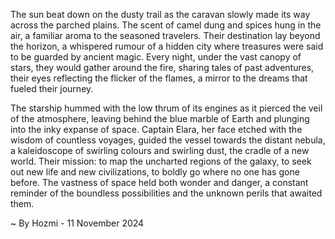 
The sun beat down on the dusty trail as the caravan slowly made its way across the parched plains. The scent of camel dung and spices hung in the air, a familiar aroma to the seasoned travelers. Their destination lay beyond the horizon, a whispered rumour of a hidden city where treasures were said to be guarded by ancient magic. Every night, under the vast canopy of stars, they would gather around the fire, sharing tales of past adventures, their eyes reflecting the flicker of the flames, a mirror to the dreams that fueled their journey.

The starship hummed with the low thrum of its engines as it pierced the veil of the atmosphere, leaving behind the blue marble of Earth and plunging into the inky expanse of space. Captain Elara, her face etched with the wisdom of countless voyages, guided the vessel towards the distant nebula, a kaleidoscope of swirling colours and swirling dust, the cradle of a new world. Their mission: to map the uncharted regions of the galaxy, to seek out new life and new civilizations, to boldly go where no one has gone before.  The vastness of space held both wonder and danger, a constant reminder of the boundless possibilities and the unknown perils that awaited them.

~ By Hozmi - 11 November 2024
